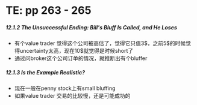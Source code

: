# TE: pp 263 - 265

##### 12.1.2 The Unsuccessful Ending: Bill's Bluff Is Called, and He Loses

- 有个value trader 觉得这个公司被高估了，觉得它只值3\$，之前5\$的时候觉得uncertainty太高，现在10\$就觉得是时候short了
- 通过问broker这个公司订单的情况，就推断出有个bluffer

##### 12.1.3 Is the Example Realistic?

- 现在一般在penny stock上有small bluffing
- 如果value trader 交易的比较慢，还是可能成功的

